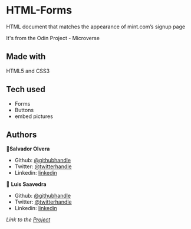 # HTML-Forms
HTML document that matches the appearance of mint.com’s signup page 

It's from the Odin Project - Microverse

## Made with
HTML5 and CSS3

## Tech used
* Forms
* Buttons
* embed pictures

## Authors

👤**Salvador Olvera**

- Github: [@githubhandle](https://github.com/Salvador-ON)
- Twitter: [@twitterhandle](https://twitter.com/Salvador_ON)
- Linkedin: [linkedin](https://linkedin.com/in/salvador-o-13894052/
)

👤 **Luis Saavedra**

- Github: [@githubhandle](https://github.com/nriqu322)
- Twitter: [@twitterhandle](https://twitter.com/nriqu322)
- Linkedin: [linkedin](https://linkedin.com/in/luis-saavedra-sanchez/)



*Link to the [Project](https://www.theodinproject.com/courses/html5-and-css3/lessons/html-forms)*